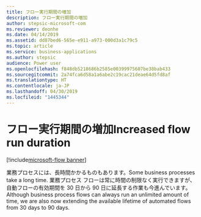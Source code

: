 ```yaml
---
title: フロー実行期間の増加
description: フロー実行期間の増加
author: stepsic-microsoft-com
ms.reviewer: deonhe
ms.date: 04/14/2019
ms.assetid: dd87bed6-565e-e911-a973-000d3a1c79c5
ms.topic: article
ms.service: business-applications
ms.author: stepsic
audience: Power user
ms.openlocfilehash: f848db5218686b2585e00399975607be38bab433
ms.sourcegitcommit: 2a74fca6d58a1a6abe2c19cac21deae64d5fd8af
ms.translationtype: HT
ms.contentlocale: ja-JP
ms.lasthandoff: 04/30/2019
ms.locfileid: "1445344"
---
```

# <a name="increased-flow-run-duration"></a><span data-ttu-id="5b5b2-103">フロー実行期間の増加</span><span class="sxs-lookup"><span data-stu-id="5b5b2-103">Increased flow run duration</span></span>

[!include[microsoft-flow banner](../includes/microsoft-flow.md)]

<span data-ttu-id="5b5b2-104">業務プロセスには、長時間かかるものもあります。</span><span class="sxs-lookup"><span data-stu-id="5b5b2-104">Some business processes take a long time.</span></span> <span data-ttu-id="5b5b2-105">業務プロセス フローは常に時間の制限なく実行できますが、自動フローの有効期間を 30 日から 90 日に延長する作業も今進んでいます。</span><span class="sxs-lookup"><span data-stu-id="5b5b2-105">Although business process flows can always run an unlimited amount of time, we are also now extending the available lifetime of automated flows from 30 days to 90 days.</span></span>
